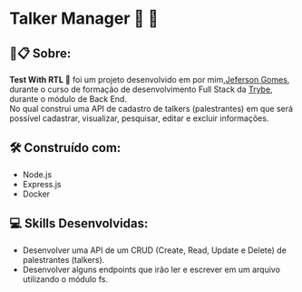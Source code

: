 # Talker Manager :microphone: :woman:

##  🚀📋 Sobre:

**Test With RTL :microphone:** foi um projeto desenvolvido em por mim,[Jeferson Gomes](https://www.linkedin.com/in/jefersongjr/),
durante o curso de formação de desenvolvimento Full Stack da [Trybe](https://www.betrybe.com/), durante o módulo de Back End. <br>
No qual construi uma API de cadastro de talkers (palestrantes) em que será possível cadastrar, visualizar, pesquisar, editar e excluir informações.

## 🛠️ Construído com: 

 * Node.js
 * Express.js
 * Docker

## :computer: Skills Desenvolvidas:

  * Desenvolver uma API de um CRUD (Create, Read, Update e Delete) de palestrantes (talkers).
  * Desenvolver alguns endpoints que irão ler e escrever em um arquivo utilizando o módulo fs.
   

